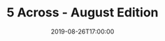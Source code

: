 ---
title: 5 Across - August Edition
date: '2019-08-26T17:00:00'
eventbrite_url: https://www.eventbrite.com/e/awesome-inc-demo-day-web-developer-bootcamp-spring-2019-registration-60942837668
feature: false
location: Awesome Inc
image_url: "/images/events/5-across-pitch-min.jpg"
id: 5_across
---
